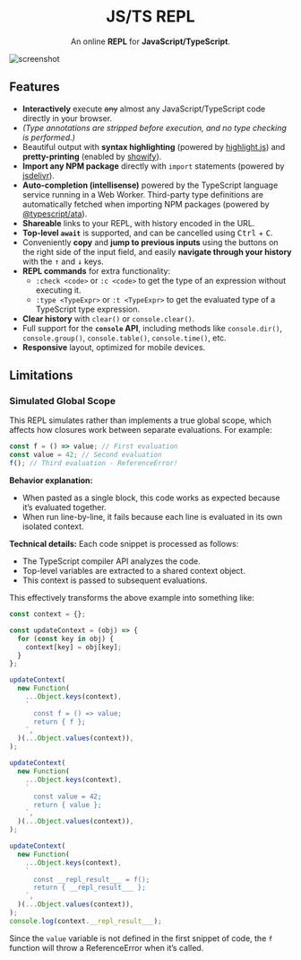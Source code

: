 <h1 align="center">JS/TS REPL</h1>

<p align="center">
  An online <strong>REPL</strong> for <strong>JavaScript/TypeScript</strong>.
</p>

![screenshot](./screenshots/screenshot.png)

## Features

- **Interactively** execute <del>any</del> almost any JavaScript/TypeScript code directly in your browser.
- _(Type annotations are stripped before execution, and no type checking is performed.)_
- Beautiful output with **syntax highlighting** (powered by [highlight.js](https://github.com/highlightjs/highlight.js)) and **pretty-printing** (enabled by [showify](https://github.com/Snowflyt/showify)).
- **Import any NPM package** directly with `import` statements (powered by [jsdelivr](https://www.jsdelivr.com/)).
- **Auto-completion (intellisense)** powered by the TypeScript language service running in a Web Worker. Third-party type definitions are automatically fetched when importing NPM packages (powered by [@typescript/ata](https://www.npmjs.com/package/@typescript/ata)).
- **Shareable** links to your REPL, with history encoded in the URL.
- **Top-level `await`** is supported, and can be cancelled using <kbd>Ctrl</kbd> + <kbd>C</kbd>.
- Conveniently **copy** and **jump to previous inputs** using the buttons on the right side of the input field, and easily **navigate through your history** with the <kbd>↑</kbd> and <kbd>↓</kbd> keys.
- **REPL commands** for extra functionality:
  - `:check <code>` or `:c <code>` to get the type of an expression without executing it.
  - `:type <TypeExpr>` or `:t <TypeExpr>` to get the evaluated type of a TypeScript type expression.
- **Clear history** with `clear()` or `console.clear()`.
- Full support for the **`console` API**, including methods like `console.dir()`, `console.group()`, `console.table()`, `console.time()`, etc.
- **Responsive** layout, optimized for mobile devices.

## Limitations

### Simulated Global Scope

This REPL simulates rather than implements a true global scope, which affects how closures work between separate evaluations. For example:

```javascript
const f = () => value; // First evaluation
const value = 42; // Second evaluation
f(); // Third evaluation - ReferenceError!
```

**Behavior explanation:**

- When pasted as a single block, this code works as expected because it’s evaluated together.
- When run line-by-line, it fails because each line is evaluated in its own isolated context.

**Technical details:** Each code snippet is processed as follows:

- The TypeScript compiler API analyzes the code.
- Top-level variables are extracted to a shared context object.
- This context is passed to subsequent evaluations.

This effectively transforms the above example into something like:

```javascript
const context = {};

const updateContext = (obj) => {
  for (const key in obj) {
    context[key] = obj[key];
  }
};

updateContext(
  new Function(
    ...Object.keys(context),
    `
      const f = () => value;
      return { f };
    `,
  )(...Object.values(context)),
);

updateContext(
  new Function(
    ...Object.keys(context),
    `
      const value = 42;
      return { value };
    `,
  )(...Object.values(context)),
);

updateContext(
  new Function(
    ...Object.keys(context),
    `
      const __repl_result___ = f();
      return { __repl_result___ };
    `,
  )(...Object.values(context)),
);
console.log(context.__repl_result___);
```

Since the `value` variable is not defined in the first snippet of code, the `f` function will throw a ReferenceError when it’s called.
